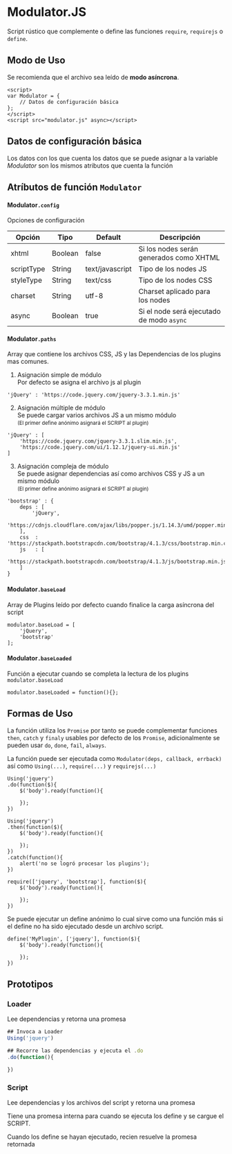 # Modulator.JS

Script rústico que complemente o define las funciones `require`, `requirejs` o `define`.

## Modo de Uso

Se recomienda que el archivo sea leído de **modo asíncrona**.

```
<script>
var Modulator = {
    // Datos de configuración básica
};
</script>
<script src="modulator.js" async></script>
```

## Datos de configuración básica

Los datos con los que cuenta los datos que se puede asignar a la variable *Modulator* son los mismos atributos que cuenta la función

## Atríbutos de función `Modulator`

#### Modulator`.config`

Opciones de configuración

Opción | Tipo | Default | Descripción
---|---|---|---
xhtml | Boolean | false | Si los nodes serán generados como XHTML
scriptType | String | text/javascript | Tipo de los nodes JS
styleType | String | text/css | Tipo de los nodes CSS
charset | String | utf-8 | Charset aplicado para los nodes
async | Boolean | true | Si el node será ejecutado de modo `async`

#### Modulator`.paths`

Array que contiene los archivos CSS, JS y las Dependencias de los plugins mas comunes.

1. Asignación simple de módulo<br>Por defecto se asigna el archivo js al plugin
```
'jQuery' : 'https://code.jquery.com/jquery-3.3.1.min.js'
```

2. Asignación múltiple de módulo<br>Se puede cargar varios archivos JS a un mismo módulo<br><small>(El primer define anónimo asignará el SCRIPT al plugin)</small>
```
'jQuery' : [
    'https://code.jquery.com/jquery-3.3.1.slim.min.js',
    'https://code.jquery.com/ui/1.12.1/jquery-ui.min.js'
]
```

3. Asignación compleja de módulo<br>Se puede asignar dependencias así como archivos CSS y JS a un mismo módulo<br><small>(El primer define anónimo asignará el SCRIPT al plugin)</small>
```
'bootstrap' : {
    deps : [
        'jQuery', 
        'https://cdnjs.cloudflare.com/ajax/libs/popper.js/1.14.3/umd/popper.min.js'
    ],
    css  : 'https://stackpath.bootstrapcdn.com/bootstrap/4.1.3/css/bootstrap.min.css',
    js   : [
        'https://stackpath.bootstrapcdn.com/bootstrap/4.1.3/js/bootstrap.min.js'
    ]
}
```

#### Modulator`.baseLoad`

Array de Plugins leído por defecto cuando finalice la carga asíncrona del script

```
modulator.baseLoad = [
    'jQuery', 
    'bootstrap'
];
```

#### Modulator`.baseLoaded`

Función a ejecutar cuando se completa la lectura de los plugins `modulator.baseLoad`

```
modulator.baseLoaded = function(){};
```


## Formas de Uso

La función utiliza los `Promise` por tanto se puede complementar funciones `then`, `catch` y `finaly` usables por defecto de los `Promise`, adicionalmente se pueden usar `do`, `done`, `fail`, `always`.

La función puede ser ejecutada como `Modulator(deps, callback, errback)` así como `Using(...)`, `require(...)` y `requirejs(...)`

```
Using('jquery')
.do(function($){
    $('body').ready(function(){
        
    });
})
```

```
Using('jquery')
.then(function($){
    $('body').ready(function(){
        
    });
})
.catch(function(){
    alert('no se logró procesar los plugins');
})
```

```
require(['jquery', 'bootstrap'], function($){
    $('body').ready(function(){
        
    });
})
```

Se puede ejecutar un define anónimo lo cual sirve como una función más si el define no ha sido ejecutado desde un archivo script.

```
define('MyPlugin', ['jquery'], function($){
    $('body').ready(function(){
        
    });
})
```

## Prototipos

### Loader

Lee dependencias y retorna una promesa

```js
## Invoca a Loader
Using('jquery')

## Recorre las dependencias y ejecuta el .do
.do(function(){

})
```

### Script

Lee dependencias y los archivos del script y retorna una promesa

Tiene una promesa interna para cuando se ejecuta los define y se cargue el SCRIPT.

Cuando los define se hayan ejecutado, recien resuelve la promesa retornada
